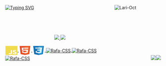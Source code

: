 <div style="display: inline_block" >
  <div>
    <img align="right"  alt="Lari-Oct" width="150" height="150" src="https://media.discordapp.net/attachments/1215284598905503805/1229542960438181988/spidertocat.png?ex=6630101d&is=661d9b1d&hm=063c171ef95ae24b995b787babc52b5e048588c1ddf360dbedd5d5638a2115ce&=&format=webp&quality=lossless&width=565&height=565">
  </div>

  <div align="left" >

  
[![Typing SVG](https://readme-typing-svg.demolab.com?font=Fira+Code&size=30&pause=1000&color=F7F7F7&vCenter=true&random=false&width=470&lines=Ol%C3%A1%2C+eu+sou+a+Larissa+%E2%9D%A4%F0%9F%92%BB)](https://git.io/typing-svg)
    
  </div>

</div>


##

<div align="center"><br><br><br>
  <a href="https://github.com/slarimoreira">
  <img height="190em" src="https://github-readme-stats.vercel.app/api?username=slarimoreira&theme=midnight-purple"/>
  <img height="190em" src="https://github-readme-stats.vercel.app/api/top-langs/?username=slarimoreira&layout=compact&langs_count=7&theme=midnight-purple"/>
</div>

<div style="display: inline_block"><br>
  <img align="center" alt="Rafa-Js" height="30" width="40" src="https://raw.githubusercontent.com/devicons/devicon/master/icons/javascript/javascript-plain.svg">
  <img align="center" alt="Rafa-HTML" height="30" width="40" src="https://raw.githubusercontent.com/devicons/devicon/master/icons/html5/html5-original.svg">
  <img align="center" alt="Rafa-CSS" height="30" width="40" src="https://raw.githubusercontent.com/devicons/devicon/master/icons/css3/css3-original.svg">
  <img align="center" alt="Rafa-CSS" height="30" width="40" src="https://user-images.githubusercontent.com/25181517/117201156-9a724800-adec-11eb-9a9d-3cd0f67da4bc.png">
  <img align="center" alt="Rafa-CSS" height="30" width="40" src="https://user-images.githubusercontent.com/25181517/117533873-484d4480-afef-11eb-9fad-67c8605e3592.png">
  <img align="center" alt="Rafa-CSS" height="30" width="30" src="https://user-images.githubusercontent.com/25181517/184117353-4b437677-c4bb-4f4c-b448-af4920576732.png">
  <a href="https://www.linkedin.com/in/larissa-moreira-da-silva-5147261a4/" target="_blank"><img align="right" src="https://img.shields.io/badge/-LinkedIn-%230077B5?style=for-the-badge&logo=linkedin&logoColor=white" target="_blank"></a> 
  <a href="https://instagram.com/slarimoreira" target="_blank"><img align="right" src="https://img.shields.io/badge/-Instagram-%23E4405F?style=for-the-badge&logo=instagram&logoColor=white" target="_blank"></a>
</div>
  
  ##
